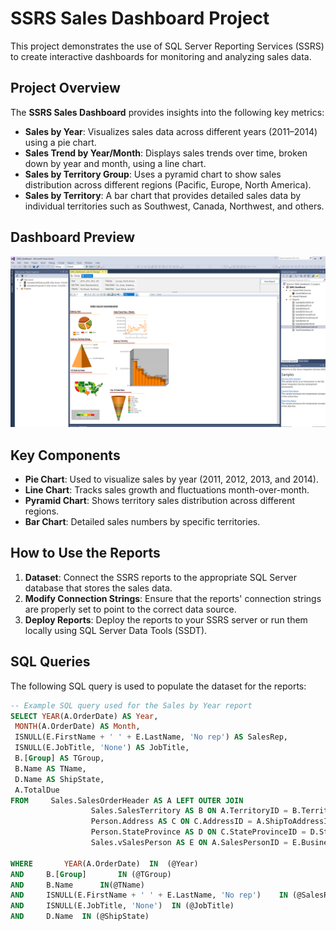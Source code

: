 # SSRS Sales Dashboard Project

This project demonstrates the use of SQL Server Reporting Services (SSRS) to create interactive dashboards for monitoring and analyzing sales data.

## Project Overview

The **SSRS Sales Dashboard** provides insights into the following key metrics:
- **Sales by Year**: Visualizes sales data across different years (2011–2014) using a pie chart.
- **Sales Trend by Year/Month**: Displays sales trends over time, broken down by year and month, using a line chart.
- **Sales by Territory Group**: Uses a pyramid chart to show sales distribution across different regions (Pacific, Europe, North America).
- **Sales by Territory**: A bar chart that provides detailed sales data by individual territories such as Southwest, Canada, Northwest, and others.

## Dashboard Preview

![SSRS Sales Dashboard](dashboard.png)

## Key Components
- **Pie Chart**: Used to visualize sales by year (2011, 2012, 2013, and 2014).
- **Line Chart**: Tracks sales growth and fluctuations month-over-month.
- **Pyramid Chart**: Shows territory sales distribution across different regions.
- **Bar Chart**: Detailed sales numbers by specific territories.

## How to Use the Reports

1. **Dataset**: Connect the SSRS reports to the appropriate SQL Server database that stores the sales data.
2. **Modify Connection Strings**: Ensure that the reports' connection strings are properly set to point to the correct data source.
3. **Deploy Reports**: Deploy the reports to your SSRS server or run them locally using SQL Server Data Tools (SSDT).

## SQL Queries

The following SQL query is used to populate the dataset for the reports:

```sql
-- Example SQL query used for the Sales by Year report
SELECT YEAR(A.OrderDate) AS Year,
 MONTH(A.OrderDate) AS Month,
 ISNULL(E.FirstName + ' ' + E.LastName, 'No rep') AS SalesRep,
 ISNULL(E.JobTitle, 'None') AS JobTitle, 
 B.[Group] AS TGroup,
 B.Name AS TName,
 D.Name AS ShipState, 
 A.TotalDue
FROM     Sales.SalesOrderHeader AS A LEFT OUTER JOIN
                  Sales.SalesTerritory AS B ON A.TerritoryID = B.TerritoryID LEFT OUTER JOIN
                  Person.Address AS C ON C.AddressID = A.ShipToAddressID LEFT OUTER JOIN
                  Person.StateProvince AS D ON C.StateProvinceID = D.StateProvinceID LEFT OUTER JOIN
                  Sales.vSalesPerson AS E ON A.SalesPersonID = E.BusinessEntityID

WHERE		YEAR(A.OrderDate)  IN  (@Year)
AND		B.[Group]		IN (@TGroup)
AND		B.Name 		IN(@TName)
AND		ISNULL(E.FirstName + ' ' + E.LastName, 'No rep')	IN (@SalesRep)
AND		ISNULL(E.JobTitle, 'None')  IN (@JobTitle)
AND		D.Name 	IN (@ShipState)

